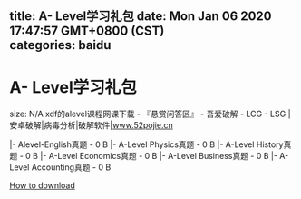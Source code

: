 
title: A- Level学习礼包
date: Mon Jan 06 2020 17:47:57 GMT+0800 (CST)    
categories: baidu
---

# A- Level学习礼包
size: N/A
 xdf的alevel课程网课下载 - 『悬赏问答区』 - 吾爱破解 - LCG - LSG |安卓破解|病毒分析|破解软件|www.52pojie.cn
 
|- Alevel-English真题 - 0 B
|- A-Level Physics真题 - 0 B
|- A-Level History真题 - 0 B
|- A-Level Economics真题 - 0 B
|- A-Level Business真题 - 0 B
|- A-Level Accounting真题 - 0 B

[How to download](https://bpcam.bemobtrk.com/go/2ceec3aa-1ca2-46d6-b9ff-aaa5c184517c?jno=2857)